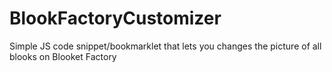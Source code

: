 # BlookFactoryCustomizer
Simple JS code snippet/bookmarklet that lets you changes the picture of all blooks on Blooket Factory
